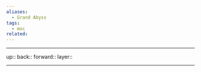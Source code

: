 ```yaml
---
aliases:
  - Grand Abyss
tags:
  - moc
related:
---
```


***

up:: 
back:: 
forward:: 
layer:: 

***
